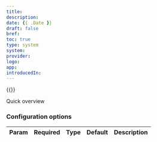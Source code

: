 ```yaml
---
title: 
description:
date: {{ .Date }}
draft: false
bref: 
toc: true
type: system
system:
provider:
logo:
app:
introducedIn:
---
```

{{<provider>}}

Quick overview

### Configuration options

| Param | Required | Type | Default | Description |
|-------|----------|------|---------|-------------|